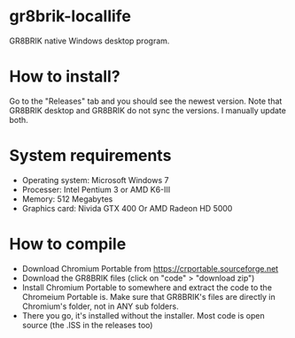 # gr8brik-locallife
GR8BRIK native Windows desktop program.

# How to install?
Go to the "Releases" tab and you should see the newest version. Note that GR8BRIK desktop and GR8BRIK do not sync the versions. I manually update both.

# System requirements
- Operating system: Microsoft Windows 7
- Processer: Intel Pentium 3 or AMD K6-III
- Memory: 512 Megabytes
- Graphics card: Nivida GTX 400 Or AMD Radeon HD 5000

# How to compile
- Download Chromium Portable from https://crportable.sourceforge.net
- Download the GR8BRIK files (click on "code" > "download zip")
- Install Chromium Portable to somewhere and extract the code to the Chromeium Portable is. Make sure that GR8BRIK's files are directly in Chromium's folder, not in ANY sub folders.
- There you go, it's installed without the installer. Most code is open source (the .ISS in the releases too)
